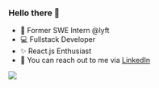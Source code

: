 ### Hello there 👋

- 🚗 Former SWE Intern @lyft
- 💻 Fullstack Developer
- ✨ React.js Enthusiast
- 👀 You can reach out to me via [LinkedIn](https://www.linkedin.com/in/luisalvarez98/)

<a style="text-align: center;" href="https://github.com/anuraghazra/convoychat">
  <img align="center" src="https://github-readme-stats.vercel.app/api/top-langs/?username=LuisAlvarez98&layout=compact&hide=HTML" />
</a>
